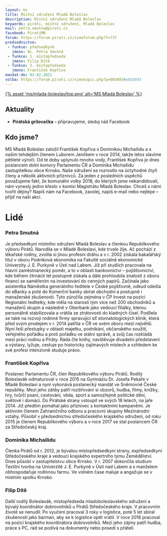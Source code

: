 ```yaml
---
layout: ms
title: Místní sdružení Mladá Boleslav
description: Místní sdružení Mladá Boleslav
keywords: piráti, místní sdružení, Mladá Boleslav
mail: petra.smutna@pirati.cz
facebook: PiratiMB
forum: https://forum.pirati.cz/viewforum.php?f=737
predsednictvo:
 - funkce: předsedkyně
   jmeno: Bc. Petra Smutná
 - funkce: 1. místopředseda
   jmeno: Filip Dítě
 - funkce: 2. místopředseda
   jmeno: František Kopřiva
mandat-do: 03.02.2021
volba: https://forum.pirati.cz/viewtopic.php?p=603893#p603893
---
```

[{% asset 'ms/mlada-boleslav/top.png' alt='MS Mladá Boleslav' %}](https://nalodeni.pirati.cz/)

## Aktuality
* **Pirátská grilovačka** – připravujeme, sleduj náš Facebook

## Kdo jsme?
MS Mladá Boleslav založil František Kopřiva s Dominikou Michailidu a s naším tehdejším členem Luborem Jenčkem v roce 2014, takže letos slavíme pětileté výročí.
Od té doby uplynulo mnoho vody, František Kopřiva je dnes poslancem dolní komory Parlamentu ČR a Dominika Michailidu zastupitelkou obce Krnsko. Naše sdružení se rozrostlo na úctyhodné čtyři členy a několik aktivních příznivců. Za jeden z posledních úspěchů považujeme fakt, že komunální volby 2018, do kterých jsme nekandidovali, nám vynesly jedno křeslo v komisi Magistrátu Mladá Boleslav. 
Chceš s námi tvořit dějiny? Napiš nám na Facebook, zavolej, napiš e-mail nebo nejlépe – přijď na naši akci.

# Lidé
### Petra Smutná
Je předsedkyní místního sdružení Mladá Boleslav a členkou Republikového výboru Pirátů.
Narodila se v Mladé Boleslavi, kde trvale žije. Ač pochází z lékařské rodiny, zvolila si jinou profesní dráhu a v r. 2002 získala bakalářský titul v oboru Podniková ekonomika na Fakultě sociálně ekonomické Univerzity J. E. Purkyně v Ústí nad Labem.
Již při studiích pracovala na hlavní zaměstnanecký poměr, a to v oblasti bankovnictví – pojišťovnictví, kde během čtrnácti let postupně získala a dále prohloubila znalosti z oboru financí se saměřením na investování do cenných papírů. Začínala jako asistentka Náměstka generálního ředitele v České pojišťovně, odkud odešla do eBanky a poté do Komerční banky sbírat obchodní a postupně i manažerské zkušenosti. Tyto zúročila zejména v ČP Invest na pozici Regionální ředitelky, kde měla na starosti tým více než 200 obchodníků a manažerů skupin a následně v Oberbank jako vedoucí filiálky, kterou personálně stabilizovala a vrátila ze ztrátovosti do kladných čísel. Podílela se také na rozvoji rodinné firmy spravující síť stomatologických klinik, která před svým prodejem v r. 2014 patřila v ČR ve svém oboru mezi největší.
Nyní řeší přestupky v oblasti majetku, podnikání, občanského soužití, veřejného pořádku a proti pořádku ve státní správě, a svůj čas rozkládá mezi práci rodinu a Piráty. Ráda čte knihy, navštěvuje divadelní představení a výstavy, lyžuje, cestuje po historicky zajímavých místech a vzhledem ke své profesi intenzivně studuje právo. 

### František Kopřiva
Poslanec Parlamentu ČR, člen Republikového výboru Pirátů.
Rodilý Boleslavák odmaturoval v roce 2015 na Gymnáziu Dr. Josefa Pekaře v Mladé Boleslavi a nyní vykonává poslanecký mandát ve Sněmovně České republiky.
Mezi jeho záliby patří rozšiřování si obzorů, hudba, filmy, knížky, hry, tvůrčí psaní, cestování, věda, sport a samozřejmě politické dění, světové i domácí.
Do Pirátské strany vstoupil ve svých 18 letech, na jaře 2014. Již předtím pomáhal jako příznivec s kontaktními kampaněmi. Je aktivním členem Zahraničního odboru a pracovní skupiny Mezinárodní vztahy. Působil v předsednictvu středočeského krajského sdružení, od roku 2015 je členem Republikového výboru a v roce 2017 se stal poslancem ČR za Středočeský kraj.

### Dominika Michailidu
Členka Pirátů od r. 2012, je bývalou místopředsedkyní strany, expředsedkyní Středočeského kraje a vedoucí krajského expertního týmu Zemědělství. Dnes působí v zastupitelstvu obce Krnsko.
V r. 2007 dokončila studium Textilní tvorba na Univerzitě J. E. Purkyně v Ústí nad Labem a s manželem obhospodařuje rodinnou farmu. Ve volném čase maluje a angažuje se v místním spolku Krnsko.

### Filip Dítě
Další rodilý Boleslavák, místopředseda mladoboleslavského sdružení a bývalý koordinátor dobrovolníků u Pirátů Středočeského kraje.
V pracovním životě se nenudil. Po vyučení pracoval 3 roky v logistice, poté 5 let sbíral zkušenosti jako barman, aby se k logistice opět vrátil. V roce 2018 pracoval na pozici krajského koordinátora dobrovolníků. Mezi jeho zájmy patří hudba, práce s PC, rád se podívá na dokumenty nebo posedí s přáteli. 


